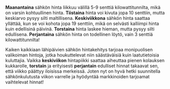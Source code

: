 **Maanantaina** sähkön hinta liikkuu välillä 5-9 senttiä kilowattitunnilta, mikä on varsin kohtuullinen hinta. **Tiistaina** hinta voi kivuta jopa 10 senttiin, mutta keskiarvo pysyy silti maltillisena. **Keskiviikkona** sähkön hinta saattaa yllättää, kun se voi kohota jopa 19 senttiin, mikä on selvästi kalliimpi hinta kuin edellisinä päivinä. **Torstaina** hinta laskee hieman, mutta pysyy silti edullisena. **Perjantaina** sähkön hinta on todellinen löytö, vain 3 senttiä kilowattitunnilta!

Kaiken kaikkiaan lähipäivien sähkön hintakehitys tarjoaa monipuolisen valikoiman hintoja, jotka houkuttelevat niin säästäväisiä kuin laatutietoisia kuluttajia. Vaikka **keskiviikon** hintapiikki saattaa aiheuttaa pienen kolauksen kukkarolle, **torstain** ja erityisesti **perjantain** edulliset hinnat takaavat sen, että viikko päättyy iloisissa merkeissä. Joten nyt on hyvä hetki suunnitella sähkönkulutusta viikon varrelle ja hyödyntää markkinoiden tarjoamat vaihtelevat hinnat!